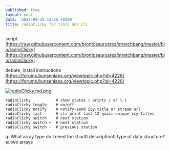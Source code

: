 ```yaml
---
published: true
layout: post
date: '2017-09-30 12:26 +0200'
title: radioClicky for tint2 and cli
---
```

script  
[https://raw.githubusercontent.com/brontosaurusrex/stretchbang/master/bin/radioClicky](https://raw.githubusercontent.com/brontosaurusrex/stretchbang/master/bin/radioClicky)

debate, install instructions  
[https://forums.bunsenlabs.org/viewtopic.php?id=4226](https://forums.bunsenlabs.org/viewtopic.php?id=4226)

[![radioClicky.md.png](https://cdn.scrot.moe/images/2017/09/30/radioClicky.md.png)](https://cdn.scrot.moe/images/2017/09/30/radioClicky.png)

    radioClicky           # show status ( prints / or \ ) 
    radioClicky toggle    # on/off
    radioClicky notify    # notify-send icy-title or stream url
    radioClicky last      # cli print last 12 quasi-unique icy-titles
    radioClicky switch    # next station
    radioClicky switch +  # next station
    radioClicky switch -  # previous station
    
    
q: What array type do I need for: 0 url0 description0 type of data structure?  
a: two arrays
